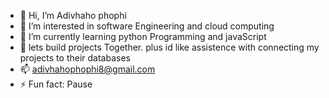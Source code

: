 - 👋 Hi, I’m Adivhaho phophi
- 👀 I’m interested in software Engineering and cloud computing 
- 🌱 I’m currently learning python Programming and javaScript
- 💞️ lets build projects Together. plus id like assistence with connecting my projects to their databases 
- 📫 adivhahophophi8@gmail.com
- ⚡ Fun fact: Pause

